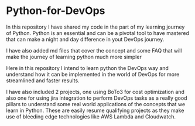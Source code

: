 # Python-for-DevOps

In this repository I have shared my code in the part of my learning journey of Python. Python is an essential and can be a pivotal tool to have mastered that can make a night and day difference in yout DevOps journey.

I have also added md files that cover the concept and some FAQ that will make the journey of learning python much more simpler

Here in this repository I intend to learn python the DevOps way and understand how it can be implemented in the world of DevOps for more streamlined and faster results.

I have also included 2 projects, one using BoTo3 for cost optimization and also one for using jira integration to perform DevOps tasks as a really good pillars to understand some real world applications of the concepts that we learn in Python. These are easily resume qualifying projects as they make use of bleeding edge technologies like AWS Lambda and Cloudwatch.
